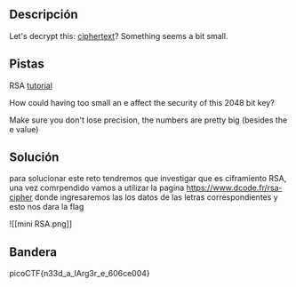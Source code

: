 ## Descripción
Let's decrypt this: [ciphertext](https://jupiter.challenges.picoctf.org/static/ee7e2388b45f521b285334abb5a63771/ciphertext)? Something seems a bit small.
## Pistas 
RSA [tutorial](https://en.wikipedia.org/wiki/RSA_(cryptosystem))

How could having too small an e affect the security of this 2048 bit key?

Make sure you don't lose precision, the numbers are pretty big (besides the e value)
## Solución
para solucionar este reto tendremos que investigar que es ciframiento RSA, una vez comrpendido vamos a utilizar la pagina https://www.dcode.fr/rsa-cipher donde ingresaremos las los datos de las letras correspondientes y esto nos dara la flag

![[mini RSA.png]]
## Bandera
picoCTF{n33d_a_lArg3r_e_606ce004}